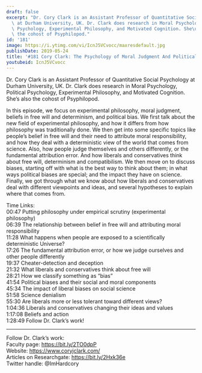 ```yaml
---
draft: false
excerpt: "Dr. Cory Clark is an Assistant Professor of Quantitative Social Psychology\
  \ at Durham University, UK. Dr. Clark does research in Moral Psychology, Political\
  \ Psychology, Experimental Philosophy, and Motivated Cognition. She\u2019s also\
  \ the cohost of Psyphilopod."
id: '181'
image: https://i.ytimg.com/vi/IcnJ5VCvocc/maxresdefault.jpg
publishDate: 2019-05-24
title: '#181 Cory Clark: The Psychology of Moral Judgment And Political Bias'
youtubeid: IcnJ5VCvocc
---
```

Dr. Cory Clark is an Assistant Professor of Quantitative Social Psychology at Durham University, UK. Dr. Clark does research in Moral Psychology, Political Psychology, Experimental Philosophy, and Motivated Cognition. She’s also the cohost of Psyphilopod.

In this episode, we focus on experimental philosophy, moral judgment, beliefs in free will and determinism, and political bias. We first talk about the new field of experimental philosophy, and how it differs from how philosophy was traditionally done. We then get into some specific topics like people’s belief in free will and their need to attribute moral responsibility, and how they deal with a deterministic view of the world that comes from science. Also, how people judge themselves and others differently, or the fundamental attribution error. And how liberals and conservatives think about free will, determinism and compatibilism. We then move on to discuss biases, starting off with what is the best way to think about them; in what ways political biases are special; and the impact they have on science. Finally, we got through what we know about how liberals and conservatives deal with different viewpoints and ideas, and several hypotheses to explain where that comes from.

Time Links:  
00:47  Putting philosophy under empirical scrutiny (experimental philosophy)  
06:39  The relationship between belief in free will and attributing moral responsibility                                
11:28  What happens when people are exposed to a scientifically deterministic Universe?                                     
17:26  The fundamental attribution error, or how we judge ourselves and other people differently                                       
19:37  Cheater-detection and deception                               
21:32  What liberals and conservatives think about free will                           
28:21  How we classify something as “bias”                  
41:54  Political biases and their social and moral components              
45:34  The impact of liberal biases on social science    
51:58  Science denialism  
55:30  Are liberals more or less tolerant toward different views?  
1:04:36  Liberals and conservatives changing their ideas and values  
1:17:08  Beliefs and action  
1:28:49  Follow Dr. Clark’s work!

---

Follow Dr. Clark’s work:  
Faculty page: https://bit.ly/2TO0dpP  
Website: https://www.coryjclark.com/  
Articles on Researchgate: https://bit.ly/2Hxk36e  
Twitter handle: @ImHardcory
